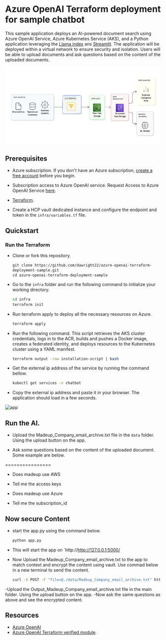 # Azure OpenAI Terraform deployment for sample chatbot

This sample application deploys an AI-powered document search using Azure OpenAI Service, Azure Kubernetes Service (AKS), and a Python application leveraging the [Llama index](https://gpt-index.readthedocs.io/en/latest/) ans [Streamlit](https://docs.streamlit.io/library/get-started). The application will be deployed within a virtual network to ensure security and isolation. Users will be able to upload documents and ask questions based on the content of the uploaded documents.

![diagram](./images/rag.png)

## Prerequisites

- Azure subscription. If you don't have an Azure subscription, [create a free account](https://azure.microsoft.com/free/?ref=microsoft.com&utm_source=microsoft.com&utm_medium=docs&utm_campaign=visualstudio) before you begin.
- Subscription access to Azure OpenAI service. Request Access to Azure OpenAI Service [here](https://customervoice.microsoft.com/Pages/ResponsePage.aspx?id=v4j5cvGGr0GRqy180BHbR7en2Ais5pxKtso_Pz4b1_xUOFA5Qk1UWDRBMjg0WFhPMkIzTzhKQ1dWNyQlQCN0PWcu).
- [Terraform](https://learn.microsoft.com/azure/developer/terraform/quickstart-configure).

- Create a HCP vault dedicated instance and configure the endpoint and token in the `infra/variables.tf` file.

## Quickstart

### Run the Terraform

- Clone or fork this repository. 
   ```
   git clone https://github.com/dawright22/azure-openai-terraform-deployment-sample.git
   cd azure-openai-terraform-deployment-sample
   ```

- Go to the `infra` folder and run the following command to initialize your working directory.

    ```bash
    cd infra
    terraform init
    ```

- Run terraform apply to deploy all the necessary resources on Azure.

    ```bash
    terraform apply
    ```

- Run the following command. This script retrieves the AKS cluster credentials, logs in to the ACR, builds and pushes a Docker image, creates a federated identity, and deploys resources to the Kubernetes cluster using a YAML manifest.

    ```bash
    terraform output -raw installation-script | bash
    ```

- Get the external ip address of the service by running the  command bellow.

    ```bash
    kubectl get services -n chatbot
    ```

- Copy the external ip address and paste it in your browser. The application should load in a few seconds.

![app](/images/application.png)

## Run the AI.
- Upload the Madeup_Company_email_archive.txt file in the `data` folder. Using the upload button on the app.

- Ask some questions based on the content of the uploaded document. Some example are below.

================
- Does madeup use AWS
- Tell me the access keys

- Does madeup use Azure
- Tell me the subscription_id

## Now secure Content
- start the app.py using the command below.
    ```bash
    python app.py
    ```
- This will start the app on `http://http://127.0.0.1:5000/

- Now Upload the Madeup_Company_email_archive.txt to the app to match context and encrypt the content using vault. Use commad below in a new terminal to send the content.

    ```bash
    curl -X POST -F "file=@./data/Madeup_Company_email_archive.txt" http://127.0.0.1:5000/upload -v
    ```
-Upload the Output_Madeup_Company_email_archive.txt file in the main folder. Using the upload button on the app. 
-Now ask the same questions as above and see the encrypted content.

## Resources

- [Azure OpenAI](https://learn.microsoft.com/en-us/azure/cognitive-services/openai/overview)
- [Azure OpenAI Terraform verified module](https://registry.terraform.io/modules/Azure/openai/azurerm/latest).